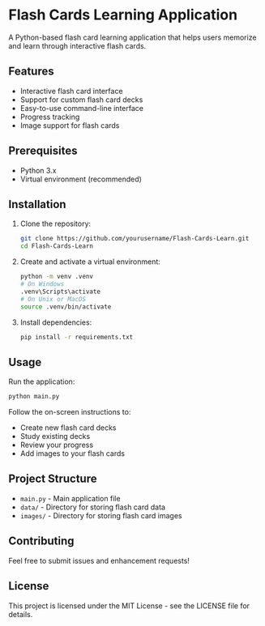 # Flash Cards Learning Application

A Python-based flash card learning application that helps users memorize and learn through interactive flash cards.

## Features

- Interactive flash card interface
- Support for custom flash card decks
- Easy-to-use command-line interface
- Progress tracking
- Image support for flash cards

## Prerequisites

- Python 3.x
- Virtual environment (recommended)

## Installation

1. Clone the repository:
   ```bash
   git clone https://github.com/yourusername/Flash-Cards-Learn.git
   cd Flash-Cards-Learn
   ```

2. Create and activate a virtual environment:
   ```bash
   python -m venv .venv
   # On Windows
   .venv\Scripts\activate
   # On Unix or MacOS
   source .venv/bin/activate
   ```

3. Install dependencies:
   ```bash
   pip install -r requirements.txt
   ```

## Usage

Run the application:
```bash
python main.py
```

Follow the on-screen instructions to:
- Create new flash card decks
- Study existing decks
- Review your progress
- Add images to your flash cards

## Project Structure

- `main.py` - Main application file
- `data/` - Directory for storing flash card data
- `images/` - Directory for storing flash card images

## Contributing

Feel free to submit issues and enhancement requests!

## License

This project is licensed under the MIT License - see the LICENSE file for details.
